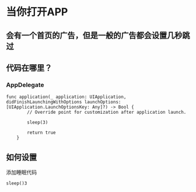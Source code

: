 # 当你打开APP
## 会有一个首页的广告，但是一般的广告都会设置几秒跳过
## 代码在哪里？
### AppDelegate
```
func application(_ application: UIApplication, didFinishLaunchingWithOptions launchOptions: [UIApplication.LaunchOptionsKey: Any]?) -> Bool {
        // Override point for customization after application launch.
        
        sleep(3)
        
        return true
    }
```
## 如何设置
添加睡眠代码
```
sleep()3

```


